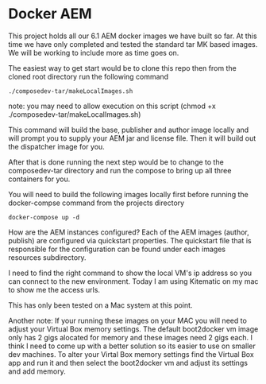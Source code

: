 # Docker AEM 

This project holds all our 6.1 AEM docker images we have built so far.  At this time we have only completed and tested the standard tar MK based images.  We will be working to include more as time goes on.  

The easiest way to get start would be to clone this repo then from the cloned root directory run the following command
```
./composedev-tar/makeLocalImages.sh
```
note: you may need to allow execution on this script (chmod +x ./composedev-tar/makeLocalImages.sh)

This command will build the base, publisher and author image locally and will prompt you to supply your AEM jar and license file.  Then it will build out the dispatcher image for you.

After that is done running the next step would be to change to the composedev-tar directory and run the compose to bring up all three containers for you.


You will need to build the following images locally first before running the docker-compse command from the projects directory
```
docker-compose up -d
```

How are the AEM instances configured?  Each of the AEM images (author, publish) are configured via quickstart properties.  The quickstart file that is responsible for the configuration can be found under each images resources subdirectory.  


I need to find the right command to show the local VM's ip address so you can connect to the new environment.  Today I am using Kitematic on my mac to show me the access urls.

This has only been tested on a Mac system at this point.  

Another note:  If your running these images on your MAC you will need to adjust your Virtual Box memory settings.  The default boot2docker vm image only has 2 gigs alocated for memory and these images need 2 gigs each.  I think I need to come up with a better solution so its easier to use on smaller dev machines.  To alter your Virtal Box memory settings find the Virtual Box app and run it and then select the boot2docker vm and adjust its settings and add memory. 

